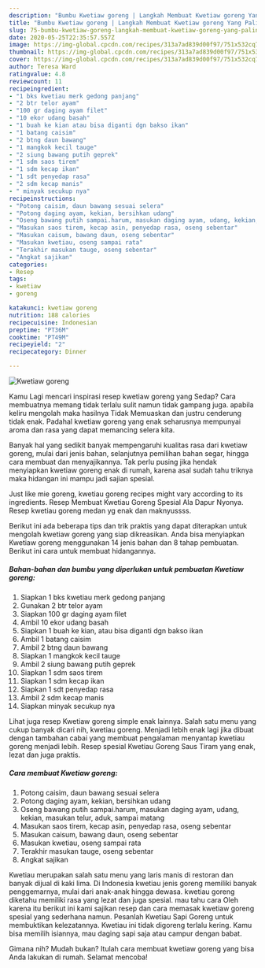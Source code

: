 ```yaml
---
description: "Bumbu Kwetiaw goreng | Langkah Membuat Kwetiaw goreng Yang Paling Enak"
title: "Bumbu Kwetiaw goreng | Langkah Membuat Kwetiaw goreng Yang Paling Enak"
slug: 75-bumbu-kwetiaw-goreng-langkah-membuat-kwetiaw-goreng-yang-paling-enak
date: 2020-05-25T22:35:57.557Z
image: https://img-global.cpcdn.com/recipes/313a7ad839d00f97/751x532cq70/kwetiaw-goreng-foto-resep-utama.jpg
thumbnail: https://img-global.cpcdn.com/recipes/313a7ad839d00f97/751x532cq70/kwetiaw-goreng-foto-resep-utama.jpg
cover: https://img-global.cpcdn.com/recipes/313a7ad839d00f97/751x532cq70/kwetiaw-goreng-foto-resep-utama.jpg
author: Teresa Ward
ratingvalue: 4.8
reviewcount: 11
recipeingredient:
- "1 bks kwetiau merk gedong panjang"
- "2 btr telor ayam"
- "100 gr daging ayam filet"
- "10 ekor udang basah"
- "1 buah ke kian atau bisa diganti dgn bakso ikan"
- "1 batang caisim"
- "2 btng daun bawang"
- "1 mangkok kecil tauge"
- "2 siung bawang putih geprek"
- "1 sdm saos tirem"
- "1 sdm kecap ikan"
- "1 sdt penyedap rasa"
- "2 sdm kecap manis"
- " minyak secukup nya"
recipeinstructions:
- "Potong caisim, daun bawang sesuai selera"
- "Potong daging ayam, kekian, bersihkan udang"
- "Oseng bawang putih sampai.harum, masukan daging ayam, udang, kekian, masukan telur, aduk, sampai matang"
- "Masukan saos tirem, kecap asin, penyedap rasa, oseng sebentar"
- "Masukan caisum, bawang daun, oseng sebentar"
- "Masukan kwetiau, oseng sampai rata"
- "Terakhir masukan tauge, oseng sebentar"
- "Angkat sajikan"
categories:
- Resep
tags:
- kwetiaw
- goreng

katakunci: kwetiaw goreng 
nutrition: 188 calories
recipecuisine: Indonesian
preptime: "PT36M"
cooktime: "PT49M"
recipeyield: "2"
recipecategory: Dinner

---
```



![Kwetiaw goreng](https://img-global.cpcdn.com/recipes/313a7ad839d00f97/751x532cq70/kwetiaw-goreng-foto-resep-utama.jpg)

Kamu Lagi mencari inspirasi resep kwetiaw goreng yang Sedap? Cara membuatnya memang tidak terlalu sulit namun tidak gampang juga. apabila keliru mengolah maka hasilnya Tidak Memuaskan dan justru cenderung tidak enak. Padahal kwetiaw goreng yang enak seharusnya mempunyai aroma dan rasa yang dapat memancing selera kita.

Banyak hal yang sedikit banyak mempengaruhi kualitas rasa dari kwetiaw goreng, mulai dari jenis bahan, selanjutnya pemilihan bahan segar, hingga cara membuat dan menyajikannya. Tak perlu pusing jika hendak menyiapkan kwetiaw goreng enak di rumah, karena asal sudah tahu triknya maka hidangan ini mampu jadi sajian spesial.

Just like mie goreng, kwetiau goreng recipes might vary according to its ingredients. Resep Membuat Kwetiau Goreng Spesial Ala Dapur Nyonya. Resep kwetiau goreng medan yg enak dan maknyussss.


Berikut ini ada beberapa tips dan trik praktis yang dapat diterapkan untuk mengolah kwetiaw goreng yang siap dikreasikan. Anda bisa menyiapkan Kwetiaw goreng menggunakan 14 jenis bahan dan 8 tahap pembuatan. Berikut ini cara untuk membuat hidangannya.

<!--inarticleads1-->

##### Bahan-bahan dan bumbu yang diperlukan untuk pembuatan Kwetiaw goreng:

1. Siapkan 1 bks kwetiau merk gedong panjang
1. Gunakan 2 btr telor ayam
1. Siapkan 100 gr daging ayam filet
1. Ambil 10 ekor udang basah
1. Siapkan 1 buah ke kian, atau bisa diganti dgn bakso ikan
1. Ambil 1 batang caisim
1. Ambil 2 btng daun bawang
1. Siapkan 1 mangkok kecil tauge
1. Ambil 2 siung bawang putih geprek
1. Siapkan 1 sdm saos tirem
1. Siapkan 1 sdm kecap ikan
1. Siapkan 1 sdt penyedap rasa
1. Ambil 2 sdm kecap manis
1. Siapkan  minyak secukup nya


Lihat juga resep Kwetiaw goreng simple enak lainnya. Salah satu menu yang cukup banyak dicari nih, kwetiau goreng. Menjadi lebih enak lagi jika dibuat dengan tambahan cabai yang membuat pengalaman menyantap kwetiau goreng menjadi lebih. Resep spesial Kwetiau Goreng Saus Tiram yang enak, lezat dan juga praktis. 

<!--inarticleads2-->

##### Cara membuat Kwetiaw goreng:

1. Potong caisim, daun bawang sesuai selera
1. Potong daging ayam, kekian, bersihkan udang
1. Oseng bawang putih sampai.harum, masukan daging ayam, udang, kekian, masukan telur, aduk, sampai matang
1. Masukan saos tirem, kecap asin, penyedap rasa, oseng sebentar
1. Masukan caisum, bawang daun, oseng sebentar
1. Masukan kwetiau, oseng sampai rata
1. Terakhir masukan tauge, oseng sebentar
1. Angkat sajikan


Kwetiau merupakan salah satu menu yang laris manis di restoran dan banyak dijual di kaki lima. Di Indonesia kwetiau jenis goreng memiliki banyak penggemarnya, mulai dari anak-anak hingga dewasa. kwetiau goreng diketahu memiliki rasa yang lezat dan juga spesial. mau tahu cara Oleh karena itu berikut ini kami sajikan resep dan cara memasak kwetiaw goreng spesial yang sederhana namun. Pesanlah Kwetiau Sapi Goreng untuk membuktikan kelezatannya. Kwetiau ini tidak digoreng terlalu kering. Kamu bisa memilih isiannya, mau daging sapi saja atau campur dengan babat. 

Gimana nih? Mudah bukan? Itulah cara membuat kwetiaw goreng yang bisa Anda lakukan di rumah. Selamat mencoba!
